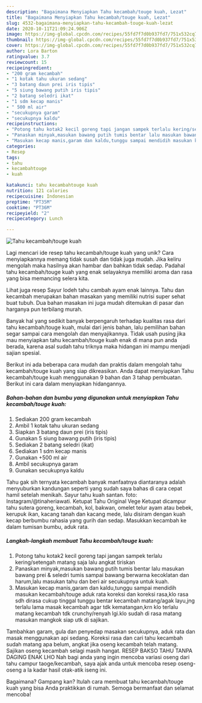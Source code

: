 ```yaml
---
description: "Bagaimana Menyiapkan Tahu kecambah/touge kuah, Lezat"
title: "Bagaimana Menyiapkan Tahu kecambah/touge kuah, Lezat"
slug: 4532-bagaimana-menyiapkan-tahu-kecambah-touge-kuah-lezat
date: 2020-10-11T21:09:24.906Z
image: https://img-global.cpcdn.com/recipes/55fd7f7d0b937fd7/751x532cq70/tahu-kecambahtouge-kuah-foto-resep-utama.jpg
thumbnail: https://img-global.cpcdn.com/recipes/55fd7f7d0b937fd7/751x532cq70/tahu-kecambahtouge-kuah-foto-resep-utama.jpg
cover: https://img-global.cpcdn.com/recipes/55fd7f7d0b937fd7/751x532cq70/tahu-kecambahtouge-kuah-foto-resep-utama.jpg
author: Lora Barton
ratingvalue: 3.7
reviewcount: 15
recipeingredient:
- "200 gram kecambah"
- "1 kotak tahu ukuran sedang"
- "3 batang daun prei iris tipis"
- "5 siung bawang putih iris tipis"
- "2 batang seledri ikat"
- "1 sdm kecap manis"
- " 500 ml air"
- "secukupnya garam"
- "secukupnya kaldu"
recipeinstructions:
- "Potong tahu kotak2 kecil goreng tapi jangan sampek terlalu kering/setengah matang saja lalu angkat tiriskan"
- "Panaskan minyak,masukan bawang putih tumis bentar lalu masukan bawang prei &amp; seledri tumis sampai bawang berwarna kecoklatan dan harum,lalu masukan tahu dan beri air secukupnya untuk kuah."
- "Masukan kecap manis,garam dan kaldu,tunggu sampai mendidih masukan kecambah/touge aduk rata koreksi dan koreksi rasa,klo rasa sdh dirasa cukup tinggal tunggu bentar kecambah matang/agak layu,jng terlalu lama masak kecambah agar tdk kematangan,krn klo terlalu matang kecambah tdk crunchy/renyah lgi.klo sudah di rasa matang masukan mangkok siap utk di sajikan."
categories:
- Resep
tags:
- tahu
- kecambahtouge
- kuah

katakunci: tahu kecambahtouge kuah 
nutrition: 121 calories
recipecuisine: Indonesian
preptime: "PT35M"
cooktime: "PT36M"
recipeyield: "2"
recipecategory: Lunch

---
```



![Tahu kecambah/touge kuah](https://img-global.cpcdn.com/recipes/55fd7f7d0b937fd7/751x532cq70/tahu-kecambahtouge-kuah-foto-resep-utama.jpg)

Lagi mencari ide resep tahu kecambah/touge kuah yang unik? Cara menyiapkannya memang tidak susah dan tidak juga mudah. Jika keliru mengolah maka hasilnya akan hambar dan bahkan tidak sedap. Padahal tahu kecambah/touge kuah yang enak selayaknya memiliki aroma dan rasa yang bisa memancing selera kita.

Lihat juga resep Sayur lodeh tahu cambah ayam enak lainnya. Tahu dan kecambah merupakan bahan masakan yang memiliki nutrisi super sehat buat tubuh. Dua bahan masakan ini juga mudah ditemukan di pasar dan harganya pun terbilang murah.

Banyak hal yang sedikit banyak berpengaruh terhadap kualitas rasa dari tahu kecambah/touge kuah, mulai dari jenis bahan, lalu pemilihan bahan segar sampai cara mengolah dan menyajikannya. Tidak usah pusing jika mau menyiapkan tahu kecambah/touge kuah enak di mana pun anda berada, karena asal sudah tahu triknya maka hidangan ini mampu menjadi sajian spesial.


Berikut ini ada beberapa cara mudah dan praktis dalam mengolah tahu kecambah/touge kuah yang siap dikreasikan. Anda dapat menyiapkan Tahu kecambah/touge kuah menggunakan 9 bahan dan 3 tahap pembuatan. Berikut ini cara dalam menyiapkan hidangannya.

<!--inarticleads1-->

##### Bahan-bahan dan bumbu yang digunakan untuk menyiapkan Tahu kecambah/touge kuah:

1. Sediakan 200 gram kecambah
1. Ambil 1 kotak tahu ukuran sedang
1. Siapkan 3 batang daun prei (iris tipis)
1. Gunakan 5 siung bawang putih (iris tipis)
1. Sediakan 2 batang seledri (ikat)
1. Sediakan 1 sdm kecap manis
1. Gunakan  +500 ml air
1. Ambil secukupnya garam
1. Gunakan secukupnya kaldu


Tahu gak sih ternyata kecambah banyak manfaatnya diantaranya adalah menyuburkan kandungan seperti yang sudah saya bahas di cara cepat hamil setelah menikah. Sayur tahu kuah santan. foto: Instagram/@tinaheriawati. Ketupat Tahu Original Vege Ketupat dicampur tahu sutera goreng, kecambah, kol, bakwan, omelet telur ayam atau bebek, kerupuk ikan, kacang tanah dan kacang mede, lalu disiram dengan kuah kecap berbumbu rahasia yang gurih dan sedap. Masukkan kecambah ke dalam tumisan bumbu, aduk rata. 

<!--inarticleads2-->

##### Langkah-langkah membuat Tahu kecambah/touge kuah:

1. Potong tahu kotak2 kecil goreng tapi jangan sampek terlalu kering/setengah matang saja lalu angkat tiriskan
1. Panaskan minyak,masukan bawang putih tumis bentar lalu masukan bawang prei &amp; seledri tumis sampai bawang berwarna kecoklatan dan harum,lalu masukan tahu dan beri air secukupnya untuk kuah.
1. Masukan kecap manis,garam dan kaldu,tunggu sampai mendidih masukan kecambah/touge aduk rata koreksi dan koreksi rasa,klo rasa sdh dirasa cukup tinggal tunggu bentar kecambah matang/agak layu,jng terlalu lama masak kecambah agar tdk kematangan,krn klo terlalu matang kecambah tdk crunchy/renyah lgi.klo sudah di rasa matang masukan mangkok siap utk di sajikan.


Tambahkan garam, gula dan penyedap masakan secukupnya, aduk rata dan masak menggunakan api sedang. Koreksi rasa dan cari tahu kecambah sudah matang apa belum, angkat jika oseng kecambah telah matang. Sajikan oseng kecambah selagi masih hangat. RESEP BAKSO TAHU TANPA DAGING ENAK LHO Nah bagi anda yang ingin mencoba variasi oseng dari tahu campur taoge/kecambah, saya ajak anda untuk mencoba resep oseng-oseng a la kadar hasil otak-atik iseng ini. 

Bagaimana? Gampang kan? Itulah cara membuat tahu kecambah/touge kuah yang bisa Anda praktikkan di rumah. Semoga bermanfaat dan selamat mencoba!
